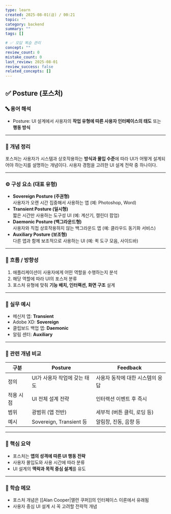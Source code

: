 ```yaml
---
type: learn
created: 2025-08-01(금) / 00:21
topic: ""
category: backend
summary: ""
tags: []

# ✅ 오답 복습 관리
concept: ""
review_count: 0
mistake_count: 0
last_review: 2025-08-01
review_success: false
related_concepts: []
---
```

## ✅ Posture (포스처)

### 🔤 용어 해석
- Posture: UI 설계에서 사용자의 **작업 유형에 따른 사용자 인터페이스의 태도** 또는 **행동 방식**

---

### 📌 개념 정리
포스처는 사용자가 시스템과 상호작용하는 **방식과 몰입 수준**에 따라 UI가 어떻게 설계되어야 하는지를 설명하는 개념이다. 사용자 경험을 고려한 UI 설계 전략 중 하나이다.

---

### ⚙️ 구성 요소 (대표 유형)
- **Sovereign Posture (주권형)**  
  사용자가 오랜 시간 집중해서 사용하는 앱 (예: Photoshop, Word)
- **Transient Posture (일시형)**  
  짧은 시간만 사용하는 도구성 UI (예: 계산기, 캘린더 팝업)
- **Daemonic Posture (백그라운드형)**  
  사용자와 직접 상호작용하지 않는 백그라운드 앱 (예: 클라우드 동기화 서비스)
- **Auxiliary Posture (보조형)**  
  다른 앱과 함께 보조적으로 사용하는 UI (예: 퀵 도구 모음, 사이드바)

---

### 🧭 흐름 / 방향성
1. 애플리케이션이 사용자에게 어떤 역할을 수행하는지 분석  
2. 해당 역할에 따라 UI의 포스처 분류  
3. 포스처 유형에 맞춰 **기능 배치, 인터랙션, 화면 구조** 설계

---

### 💬 실무 예시
- 메신저 앱: **Transient**
- Adobe XD: **Sovereign**
- 클립보드 백업 앱: **Daemonic**
- 알림 센터: **Auxiliary**

---

### 🔁 관련 개념 비교
| 구분    | Posture                | Feedback           |
| ----- | ---------------------- | ------------------ |
| 정의    | UI가 사용자 작업에 갖는 태도      | 사용자 동작에 대한 시스템의 응답 |
| 적용 시점 | UI 전체 설계 전략            | 인터랙션 이벤트 후 즉시      |
| 범위    | 광범위 (앱 전반)             | 세부적 (버튼 클릭, 로딩 등)  |
| 예시    | Sovereign, Transient 등 | 알림창, 진동, 음향 등      |

---

### 🎯 핵심 요약
- 포스처는 **앱의 성격에 따른 UI 행동 전략**
- 사용자 몰입도와 사용 시간에 따라 분류
- UI 설계의 **맥락과 목적 중심 설계**를 유도

---

### 🧠 학습 메모
- 포스처 개념은 [[Alan Cooper|앨런 쿠퍼]]의 인터페이스 이론에서 유래됨
- 사용자 중심 UI 설계 시 꼭 고려할 전략적 개념
